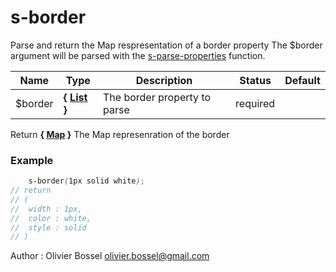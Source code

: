 # s-border

Parse and return the Map respresentation of a border property
The $border argument will be parsed with the [s-parse-properties](../core/functions/_s-parse-properties.scss) function.



Name  |  Type  |  Description  |  Status  |  Default
------------  |  ------------  |  ------------  |  ------------  |  ------------
$border  |  **{ [List](http://www.sass-lang.com/documentation/file.SASS_REFERENCE.html#lists) }**  |  The border property to parse  |  required  |

Return **{ [Map](http://www.sass-lang.com/documentation/file.SASS_REFERENCE.html#maps) }** The Map represenration of the border

### Example
```scss
	s-border(1px solid white);
// return
// (
// 	width : 1px,
// 	color : white,
// 	style : solid
// )
```
Author : Olivier Bossel <olivier.bossel@gmail.com>